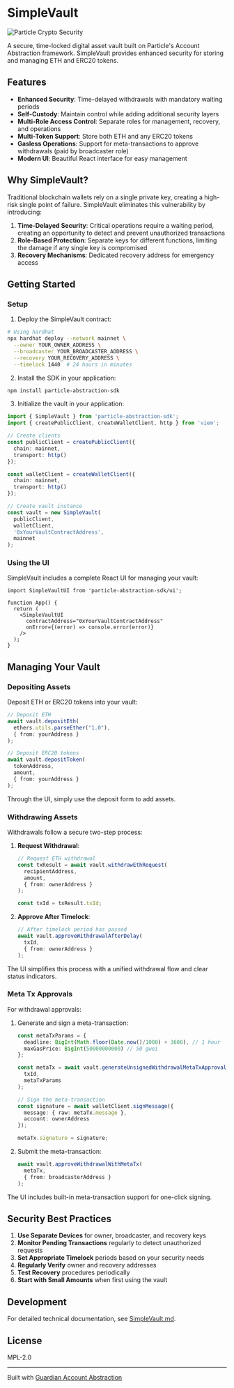 # SimpleVault

![Particle Crypto Security](https://via.placeholder.com/150x50?text=Particle+Security)

A secure, time-locked digital asset vault built on Particle's Account Abstraction framework. SimpleVault provides enhanced security for storing and managing ETH and ERC20 tokens.

## Features

- **Enhanced Security**: Time-delayed withdrawals with mandatory waiting periods
- **Self-Custody**: Maintain control while adding additional security layers
- **Multi-Role Access Control**: Separate roles for management, recovery, and operations
- **Multi-Token Support**: Store both ETH and any ERC20 tokens
- **Gasless Operations**: Support for meta-transactions to approve withdrawals (paid by broadcaster role)
- **Modern UI**: Beautiful React interface for easy management

## Why SimpleVault?

Traditional blockchain wallets rely on a single private key, creating a high-risk single point of failure. SimpleVault eliminates this vulnerability by introducing:

1. **Time-Delayed Security**: Critical operations require a waiting period, creating an opportunity to detect and prevent unauthorized transactions
2. **Role-Based Protection**: Separate keys for different functions, limiting the damage if any single key is compromised
3. **Recovery Mechanisms**: Dedicated recovery address for emergency access

## Getting Started

### Setup

1. Deploy the SimpleVault contract:

```bash
# Using hardhat
npx hardhat deploy --network mainnet \
  --owner YOUR_OWNER_ADDRESS \
  --broadcaster YOUR_BROADCASTER_ADDRESS \
  --recovery YOUR_RECOVERY_ADDRESS \
  --timelock 1440  # 24 hours in minutes
```

2. Install the SDK in your application:

```bash
npm install particle-abstraction-sdk
```

3. Initialize the vault in your application:

```typescript
import { SimpleVault } from 'particle-abstraction-sdk';
import { createPublicClient, createWalletClient, http } from 'viem';

// Create clients
const publicClient = createPublicClient({
  chain: mainnet,
  transport: http()
});

const walletClient = createWalletClient({
  chain: mainnet,
  transport: http()
});

// Create vault instance
const vault = new SimpleVault(
  publicClient,
  walletClient,
  '0xYourVaultContractAddress',
  mainnet
);
```

### Using the UI

SimpleVault includes a complete React UI for managing your vault:

```tsx
import SimpleVaultUI from 'particle-abstraction-sdk/ui';

function App() {
  return (
    <SimpleVaultUI 
      contractAddress="0xYourVaultContractAddress"
      onError={(error) => console.error(error)}
    />
  );
}
```

## Managing Your Vault

### Depositing Assets

Deposit ETH or ERC20 tokens into your vault:

```typescript
// Deposit ETH
await vault.depositEth(
  ethers.utils.parseEther("1.0"),
  { from: yourAddress }
);

// Deposit ERC20 tokens
await vault.depositToken(
  tokenAddress,
  amount,
  { from: yourAddress }
);
```

Through the UI, simply use the deposit form to add assets.

### Withdrawing Assets

Withdrawals follow a secure two-step process:

1. **Request Withdrawal**:
   ```typescript
   // Request ETH withdrawal
   const txResult = await vault.withdrawEthRequest(
     recipientAddress,
     amount,
     { from: ownerAddress }
   );
   
   const txId = txResult.txId;
   ```

2. **Approve After Timelock**:
   ```typescript
   // After timelock period has passed
   await vault.approveWithdrawalAfterDelay(
     txId,
     { from: ownerAddress }
   );
   ```

The UI simplifies this process with a unified withdrawal flow and clear status indicators.

### Meta Tx Approvals

For withdrawal approvals:

1. Generate and sign a meta-transaction:
   ```typescript
   const metaTxParams = {
     deadline: BigInt(Math.floor(Date.now()/1000) + 3600), // 1 hour
     maxGasPrice: BigInt(50000000000) // 50 gwei
   };
   
   const metaTx = await vault.generateUnsignedWithdrawalMetaTxApproval(
     txId,
     metaTxParams
   );
   
   // Sign the meta-transaction
   const signature = await walletClient.signMessage({
     message: { raw: metaTx.message },
     account: ownerAddress
   });
   
   metaTx.signature = signature;
   ```

2. Submit the meta-transaction:
   ```typescript
   await vault.approveWithdrawalWithMetaTx(
     metaTx,
     { from: broadcasterAddress }
   );
   ```

The UI includes built-in meta-transaction support for one-click signing.

## Security Best Practices

1. **Use Separate Devices** for owner, broadcaster, and recovery keys
2. **Monitor Pending Transactions** regularly to detect unauthorized requests
3. **Set Appropriate Timelock** periods based on your security needs
4. **Regularly Verify** owner and recovery addresses
5. **Test Recovery** procedures periodically
6. **Start with Small Amounts** when first using the vault

## Development

For detailed technical documentation, see [SimpleVault.md](./SimpleVault.md).

## License

MPL-2.0

---

Built with [Guardian Account Abstraction](../../vaultify-docs/knowledge_base/Particle_Account_Abstraction.md)
